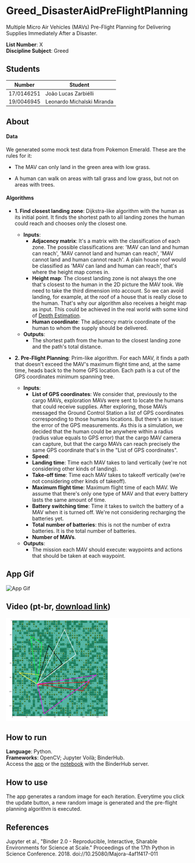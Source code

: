 # Greed_DisasterAidPreFlightPlanning
Multiple Micro Air Vehicles (MAVs) Pre-Flight Planning for Delivering Supplies Immediately After a Disaster.

**List Number**: X<br>
**Discipline Subject**: Greed<br>

## Students
|Number | Student |
| -- | -- |
| 17/0146251  |  João Lucas Zarbiélli |
| 19/0046945  |  Leonardo Michalski Miranda |

## About
#### Data
We generated some mock test data from Pokemon Emerald. These are the rules for it:

* The MAV can only land in the green area with low grass.

* A human can walk on areas with tall grass and low grass, but not on areas with trees.

#### Algorithms
* **1. Find closest landing zone**: Dijkstra-like algorithm with the human as its initial point. It finds the shortest path to all landing zones the human could reach and chooses only the closest one.
  * **Inputs**:
    * **Adjacency matrix**: It's a matrix with the classification of each zone. The possible classifications are: 'MAV can land and human can reach', 'MAV cannot land and human can reach', 'MAV cannot land and human cannot reach'. A plain house roof would be classified as 'MAV can land and human can reach', that's where the height map comes in.
    * **Height map**: The closest landing zone is not always the one that's closest to the human in the 2D picture the MAV took. We need to take the third dimension into account. So we can avoid landing, for example, at the roof of a house that is really close to the human. That's why our algorithm also receives a height map as input. This could be achieved in the real world with some kind of [Depth Estimation](https://beyondminds.ai/blog/depth-estimation/).
    * **Human coordinate**: The adjacency matrix coordinate of the human to whom the supply should be delivered.
  * **Outputs**:
    * The shortest path from the human to the closest landing zone and the path's total distance.

* **2. Pre-Flight Planning**: Prim-like algorithm. For each MAV, it finds a path that doesn't exceed the MAV's maximum flight time and, at the same time, heads back to the home GPS location. Each path is a cut of the GPS coordinates minimum spanning tree.
  * **Inputs**:
    * **List of GPS coordinates**: We consider that, previously to the cargo MAVs, exploration MAVs were sent to locate the humans that could receive supplies. After exploring, those MAVs messaged the Ground Control Station a list of GPS coordinates corresponding to those humans locations. But there's an issue: the error of the GPS measurements. As this is a simulation, we decided that the human could be anywhere within a radius (radius value equals to GPS error) that the cargo MAV camera can capture, but that the cargo MAVs can reach precisely the same GPS coordinate that's in the "List of GPS coordinates".
    * **Speed**:
    * **Landing time**: Time each MAV takes to land vertically (we're not considering other kinds of landing).
    * **Take-off time**: Time each MAV takes to takeoff vertically (we're not considering other kinds of takeoff).
    * **Maximum flight time**: Maximum flight time of each MAV. We assume that there's only one type of MAV and that every battery lasts the same amount of time.
    * **Battery switching time**: Time it takes to switch the battery of a MAV when it is turned off. We're not considering recharging the batteries yet.
    * **Total number of batteries**: this is not the number of extra batteries. It is the total number of batteries.
    * **Number of MAVs**.
  * **Outputs**:
    * The mission each MAV should execute: waypoints and actions that should be taken at each waypoint.
<!--     * **Battery recharging  time**: Time it takes to recharge the battery of a MAV when it is turned off. -->


## App Gif
![App Gif](assets/app_gif.gif)

## Video (pt-br, [download link](https://raw.githubusercontent.com/projeto-de-algoritmos/Greed_DisasterAidPreFlightPlanning/main/assets/app_video.mp4))
[![](assets/app_video_splash_screen.png)](https://youtu.be/TODO)

## How to run
**Language**: Python.<br>
**Frameworks**: OpenCV; Jupyter Voilà; BinderHub.<br>
Access the [app](https://mybinder.org/v2/gh/projeto-de-algoritmos/Greed_DisasterAidPreFlightPlanning/main?urlpath=%2Fvoila%2Frender%2Fapp.ipynb) or the [notebook](https://mybinder.org/v2/gh/projeto-de-algoritmos/Greed_DisasterAidPreFlightPlanning/main?filepath=app.ipynb) with the BinderHub server.

## How to use

The app generates a random image for each iteration. Everytime you click the update button, a new random image is generated and the pre-flight planning algorithm is executed.

## References

Jupyter et al., "Binder 2.0 - Reproducible, Interactive, Sharable
Environments for Science at Scale." Proceedings of the 17th Python
in Science Conference. 2018. doi://10.25080/Majora-4af1f417-011
